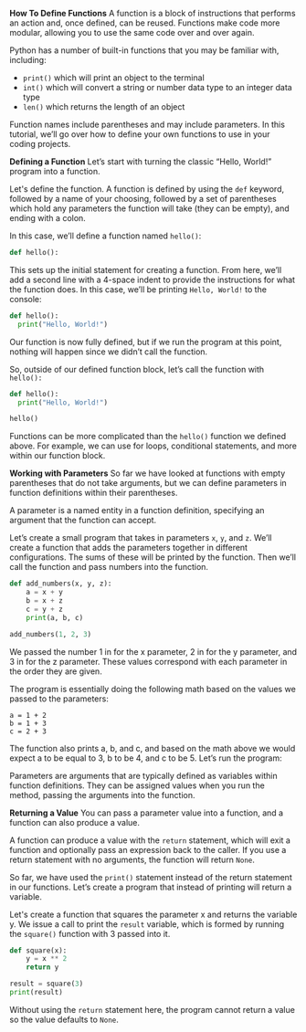 **How To Define Functions**
A function is a block of instructions that performs an action and, once defined, can be reused. Functions make code more modular, allowing you to use the same code over and over again.

Python has a number of built-in functions that you may be familiar with, including:

  - `print()` which will print an object to the terminal
  - `int()` which will convert a string or number data type to an integer
data type
  - `len()` which returns the length of an object

Function names include parentheses and may include parameters.
In this tutorial, we’ll go over how to define your own functions to use
in your coding projects.


**Defining a Function**
Let’s start with turning the classic “Hello, World!” program into a function.

Let's define the function.
A function is defined by using the `def` keyword, followed by a name of your choosing, followed by a set of parentheses which hold any parameters the function will take (they can be empty), and ending with a colon.

In this case, we’ll define a function named `hello()`:

```python
def hello():
```

This sets up the initial statement for creating a function.
From here, we’ll add a second line with a 4-space indent to provide the instructions for what the function does. In this case, we’ll be printing `Hello, World!` to the console:

```python
def hello():
  print("Hello, World!")
```

Our function is now fully defined, but if we run the program at this point, nothing will happen since we didn’t call the function.

So, outside of our defined function block, let’s call the function with `hello():`

```python
def hello():
  print("Hello, World!")

hello()
```

Functions can be more complicated than the `hello()` function we defined above. For example, we can use for loops, conditional statements, and more within our function block.


**Working with Parameters**
So far we have looked at functions with empty parentheses that do not take arguments, but we can define parameters in function definitions within their parentheses.

A parameter is a named entity in a function definition, specifying an argument that the function can accept.

Let’s create a small program that takes in parameters `x`, `y`, and `z`. We’ll create a function that adds the parameters together in different configurations. The sums of these will be printed by the function. Then we’ll call the function and pass numbers into the function.

```python
def add_numbers(x, y, z):
    a = x + y
    b = x + z
    c = y + z
    print(a, b, c)

add_numbers(1, 2, 3)
```
We passed the number 1 in for the x parameter, 2 in for the y parameter, and 3 in for the z parameter. These values correspond with each parameter in the order they are given.

The program is essentially doing the following math based on the values we passed to the parameters:

```plaintext 
a = 1 + 2
b = 1 + 3
c = 2 + 3
```

The function also prints a, b, and c, and based on the math above we would expect a to be equal to 3, b to be 4, and c to be 5. Let’s run the program:

Parameters are arguments that are typically defined as variables within function definitions. They can be assigned values when you run the method, passing the arguments into the function.


**Returning a Value**
You can pass a parameter value into a function, and a function can also produce a value.

A function can produce a value with the `return` statement, which will exit a function and optionally pass an expression back to the caller. If you use a return statement with no arguments, the function will return `None`.

So far, we have used the `print()` statement instead of the return statement in our functions. Let’s create a program that instead of printing will return a variable.

Let's create a function that squares the parameter x and returns the variable y. We issue a call to print the `result` variable, which is formed by running the `square()` function with 3 passed into it.

```python
def square(x):
    y = x ** 2
    return y

result = square(3)
print(result)
```
Without using the `return` statement here, the program cannot return a value so the value defaults to `None`.
